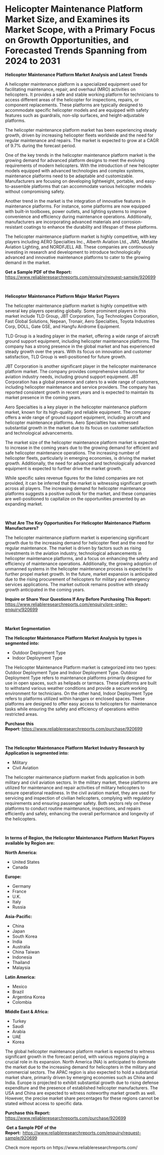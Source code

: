 <p><h1>Helicopter Maintenance Platform Market Size, and Examines its Market Scope, with a Primary Focus on Growth Opportunities, and Forecasted Trends Spanning from 2024 to 2031</h1></p><p><strong>Helicopter Maintenance Platform Market Analysis and Latest Trends</strong></p>
<p><p>A helicopter maintenance platform is a specialized equipment used for facilitating maintenance, repair, and overhaul (MRO) activities on helicopters. It provides a safe and stable working platform for technicians to access different areas of the helicopter for inspections, repairs, or component replacements. These platforms are typically designed to accommodate specific helicopter models and are equipped with safety features such as guardrails, non-slip surfaces, and height-adjustable platforms.</p><p>The helicopter maintenance platform market has been experiencing steady growth, driven by increasing helicopter fleets worldwide and the need for regular maintenance and repairs. The market is expected to grow at a CAGR of 9.7% during the forecast period.</p><p>One of the key trends in the helicopter maintenance platform market is the growing demand for advanced platform designs to meet the evolving requirements of modern helicopters. With the introduction of new helicopter models equipped with advanced technologies and complex systems, maintenance platforms need to be adaptable and customizable. Manufacturers are focusing on developing lightweight, portable, and easy-to-assemble platforms that can accommodate various helicopter models without compromising safety.</p><p>Another trend in the market is the integration of innovative features in maintenance platforms. For instance, some platforms are now equipped with built-in toolboxes, power outlets, and lighting systems to improve convenience and efficiency during maintenance operations. Additionally, manufacturers are incorporating advanced materials and corrosion-resistant coatings to enhance the durability and lifespan of these platforms.</p><p>The helicopter maintenance platform market is highly competitive, with key players including AERO Specialties Inc., Alberth Aviation Ltd., JMG, Metalite Aviation Lighting, and NORDFJELL AB. These companies are continuously investing in research and development to introduce technologically advanced and innovative maintenance platforms to cater to the growing demand in the market.</p></p>
<p><strong>Get a Sample PDF of the Report:&nbsp;</strong> <a href="https://www.reliableresearchreports.com/enquiry/request-sample/920699">https://www.reliableresearchreports.com/enquiry/request-sample/920699</a></p>
<p>&nbsp;</p>
<p><strong>Helicopter Maintenance Platform Major Market Players</strong></p>
<p><p>The helicopter maintenance platform market is highly competitive with several key players operating globally. Some prominent players in this market include TLD Group, JBT Corporation, Tug Technologies Corporation, Fast Global Solutions, Nepean, Tronair, Aero Specialties, Toyota Industries Corp, DOLL, Gate GSE, and Hangfu Airdrome Equipment.</p><p>TLD Group is a leading player in the market, offering a wide range of aircraft ground support equipment, including helicopter maintenance platforms. The company has a strong presence in the global market and has experienced steady growth over the years. With its focus on innovation and customer satisfaction, TLD Group is well-positioned for future growth.</p><p>JBT Corporation is another significant player in the helicopter maintenance platform market. The company provides comprehensive solutions for aviation industry needs, including ground support equipment. JBT Corporation has a global presence and caters to a wide range of customers, including helicopter maintenance and service providers. The company has reported consistent growth in recent years and is expected to maintain its market presence in the coming years.</p><p>Aero Specialties is a key player in the helicopter maintenance platform market, known for its high-quality and reliable equipment. The company offers a wide range of ground support equipment, including aircraft and helicopter maintenance platforms. Aero Specialties has witnessed substantial growth in the market due to its focus on customer satisfaction and technological advancements.</p><p>The market size of the helicopter maintenance platform market is expected to increase in the coming years due to the growing demand for efficient and safe helicopter maintenance operations. The increasing number of helicopter fleets, particularly in emerging economies, is driving the market growth. Additionally, the need for advanced and technologically advanced equipment is expected to further drive the market growth.</p><p>While specific sales revenue figures for the listed companies are not provided, it can be inferred that the market is witnessing significant growth across all players. The increasing demand for helicopter maintenance platforms suggests a positive outlook for the market, and these companies are well-positioned to capitalize on the opportunities presented by an expanding market.</p></p>
<p>&nbsp;</p>
<p><strong>What Are The Key Opportunities For Helicopter Maintenance Platform Manufacturers?</strong></p>
<p><p>The helicopter maintenance platform market is experiencing significant growth due to the increasing demand for helicopter fleet and the need for regular maintenance. The market is driven by factors such as rising investments in the aviation industry, technological advancements in helicopter maintenance platforms, and a focus on enhancing the safety and efficiency of maintenance operations. Additionally, the growing adoption of unmanned systems in the helicopter maintenance process is expected to further propel market growth. In the future, market expansion is anticipated due to the rising procurement of helicopters for military and emergency services applications. The market outlook remains positive with steady growth anticipated in the coming years.</p></p>
<p><strong>Inquire or Share Your Questions If Any Before Purchasing This Report:</strong> <a href="https://www.reliableresearchreports.com/enquiry/pre-order-enquiry/920699">https://www.reliableresearchreports.com/enquiry/pre-order-enquiry/920699</a></p>
<p>&nbsp;</p>
<p><strong>Market Segmentation</strong></p>
<p><strong>The Helicopter Maintenance Platform Market Analysis by types is segmented into:</strong></p>
<p><ul><li>Outdoor Deployment Type</li><li>Indoor Deployment Type</li></ul></p>
<p><p>The Helicopter Maintenance Platform market is categorized into two types: Outdoor Deployment Type and Indoor Deployment Type. Outdoor Deployment Type refers to maintenance platforms primarily designed for use in open spaces, such as helipads or tarmacs. These platforms are built to withstand various weather conditions and provide a secure working environment for technicians. On the other hand, Indoor Deployment Type refers to platforms utilized within hangars or enclosed spaces. These platforms are designed to offer easy access to helicopters for maintenance tasks while ensuring the safety and efficiency of operations within restricted areas.</p></p>
<p><strong>Purchase this Report:&nbsp;</strong><a href="https://www.reliableresearchreports.com/purchase/920699">https://www.reliableresearchreports.com/purchase/920699</a></p>
<p>&nbsp;</p>
<p><strong>The Helicopter Maintenance Platform Market Industry Research by Application is segmented into:</strong></p>
<p><ul><li>Military</li><li>Civil Aviation</li></ul></p>
<p><p>The helicopter maintenance platform market finds application in both military and civil aviation sectors. In the military market, these platforms are utilized for maintenance and repair activities of military helicopters to ensure operational readiness. In the civil aviation market, they are used for servicing and inspection of civilian helicopters, complying with regulatory requirements and ensuring passenger safety. Both sectors rely on these platforms to conduct routine maintenance, inspections, and repairs efficiently and safely, enhancing the overall performance and longevity of the helicopters.</p></p>
<p>&nbsp;</p>
<p><strong>In terms of Region, the Helicopter Maintenance Platform Market Players available by Region are:</strong></p>
<p>
    <p> <strong> North America: </strong>
        <ul>
            <li>United States</li>
            <li>Canada</li>
        </ul>
        </p> 
    <p> <strong> Europe: </strong>
        <ul>
            <li>Germany</li>
            <li>France</li>
            <li>U.K.</li>
            <li>Italy</li>
            <li>Russia</li>
        </ul>
        </p> 
    <p> <strong> Asia-Pacific: </strong>
        <ul>
            <li>China</li>
            <li>Japan</li>
            <li>South Korea</li>
            <li>India</li>
            <li>Australia</li>
            <li>China Taiwan</li>
            <li>Indonesia</li>
            <li>Thailand</li>
            <li>Malaysia</li>
        </ul>
        </p> 
    <p> <strong> Latin America: </strong>
        <ul>
            <li>Mexico</li>
            <li>Brazil</li>
            <li>Argentina Korea</li>
            <li>Colombia</li>
        </ul>
        </p> 
    <p> <strong> Middle East & Africa: </strong>
        <ul>
            <li>Turkey</li>
            <li>Saudi</li>
            <li>Arabia</li>
            <li>UAE</li>
            <li>Korea</li>
        </ul>
    </p>
    </p>
<p><p>The global helicopter maintenance platform market is expected to witness significant growth in the forecast period, with various regions playing a crucial role in its expansion. North America (NA) is anticipated to dominate the market due to the increasing demand for helicopters in the military and commercial sectors. The APAC region is also expected to hold a substantial market share, primarily driven by emerging economies such as China and India. Europe is projected to exhibit substantial growth due to rising defense expenditure and the presence of established helicopter manufacturers. The USA and China are expected to witness noteworthy market growth as well. However, the precise market share percentages for these regions cannot be stated without access to specific data.</p></p>
<p><strong>Purchase this Report: </strong><a href="https://www.reliableresearchreports.com/purchase/920699">https://www.reliableresearchreports.com/purchase/920699</a></p>
<p>&nbsp;<strong>Get a Sample PDF of the Report:&nbsp;&nbsp;</strong><a href="https://www.reliableresearchreports.com/enquiry/request-sample/920699">https://www.reliableresearchreports.com/enquiry/request-sample/920699</a></p>
<p><strong></strong></p>
<p>Check more reports on https://www.reliableresearchreports.com/</p>